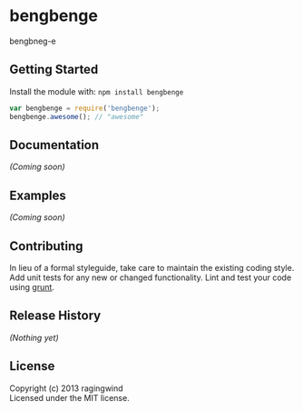 # bengbenge

bengbneg-e

## Getting Started
Install the module with: `npm install bengbenge`

```javascript
var bengbenge = require('bengbenge');
bengbenge.awesome(); // "awesome"
```

## Documentation
_(Coming soon)_

## Examples
_(Coming soon)_

## Contributing
In lieu of a formal styleguide, take care to maintain the existing coding style. Add unit tests for any new or changed functionality. Lint and test your code using [grunt](https://github.com/gruntjs/grunt).

## Release History
_(Nothing yet)_

## License
Copyright (c) 2013 ragingwind  
Licensed under the MIT license.

